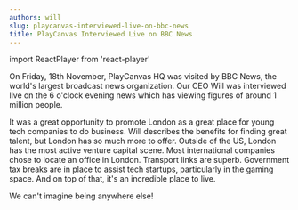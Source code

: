 ```yaml
---
authors: will
slug: playcanvas-interviewed-live-on-bbc-news
title: PlayCanvas Interviewed Live on BBC News
---
```


import ReactPlayer from 'react-player'

On Friday, 18th November, PlayCanvas HQ was visited by BBC News, the world's largest broadcast news organization. Our CEO Will was interviewed live on the 6 o'clock evening news which has viewing figures of around 1 million people.

<ReactPlayer playing controls url="/img/BBC-London-Evening-News-18_11_2016.mp4" />

<!-- truncate -->

It was a great opportunity to promote London as a great place for young tech companies to do business. Will describes the benefits for finding great talent, but London has so much more to offer. Outside of the US, London has the most active venture capital scene. Most international companies chose to locate an office in London. Transport links are superb. Government tax breaks are in place to assist tech startups, particularly in the gaming space. And on top of that, it's an incredible place to live.

We can't imagine being anywhere else!
